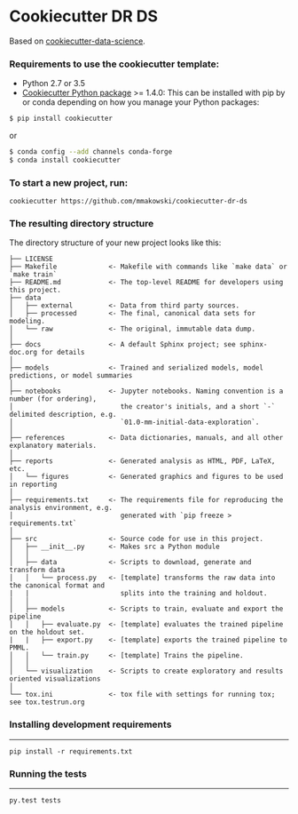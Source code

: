 # Cookiecutter DR DS

Based on [cookiecutter-data-science](http://drivendata.github.io/cookiecutter-data-science/).

### Requirements to use the cookiecutter template:

 - Python 2.7 or 3.5
 - [Cookiecutter Python package](http://cookiecutter.readthedocs.org/en/latest/installation.html) >= 1.4.0: This can be installed with pip by or conda depending on how you manage your Python packages:

``` bash
$ pip install cookiecutter
```

or

``` bash
$ conda config --add channels conda-forge
$ conda install cookiecutter
```


### To start a new project, run:

    cookiecutter https://github.com/mmakowski/cookiecutter-dr-ds


### The resulting directory structure

The directory structure of your new project looks like this: 

```
├── LICENSE
├── Makefile             <- Makefile with commands like `make data` or `make train`
├── README.md            <- The top-level README for developers using this project.
├── data
│   ├── external         <- Data from third party sources.
│   ├── processed        <- The final, canonical data sets for modeling.
│   └── raw              <- The original, immutable data dump.
│
├── docs                 <- A default Sphinx project; see sphinx-doc.org for details
│
├── models               <- Trained and serialized models, model predictions, or model summaries
│
├── notebooks            <- Jupyter notebooks. Naming convention is a number (for ordering),
│                           the creator's initials, and a short `-` delimited description, e.g.
│                           `01.0-mm-initial-data-exploration`.
│
├── references           <- Data dictionaries, manuals, and all other explanatory materials.
│
├── reports              <- Generated analysis as HTML, PDF, LaTeX, etc.
│   └── figures          <- Generated graphics and figures to be used in reporting
│
├── requirements.txt     <- The requirements file for reproducing the analysis environment, e.g.
│                           generated with `pip freeze > requirements.txt`
│
├── src                  <- Source code for use in this project.
│   ├── __init__.py      <- Makes src a Python module
│   │
│   ├── data             <- Scripts to download, generate and transform data
│   │   └── process.py   <- [template] transforms the raw data into the canonical format and
|   |                       splits into the training and holdout.
│   │
│   ├── models           <- Scripts to train, evaluate and export the pipeline
│   │   ├── evaluate.py  <- [template] evaluates the trained pipeline on the holdout set.
|   |   ├── export.py    <- [template] exports the trained pipeline to PMML.
│   │   └── train.py     <- [template] Trains the pipeline.
│   │
│   └── visualization    <- Scripts to create exploratory and results oriented visualizations
│
└── tox.ini              <- tox file with settings for running tox; see tox.testrun.org
```

### Installing development requirements
------------

    pip install -r requirements.txt

### Running the tests
------------

    py.test tests
